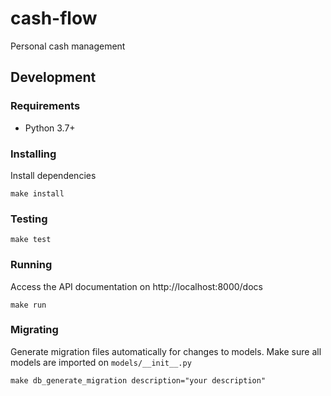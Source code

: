 # cash-flow
Personal cash management

## Development

### Requirements
- Python 3.7+

### Installing
Install dependencies
```console
make install
```

### Testing
```console
make test
```

### Running
Access the API documentation on http://localhost:8000/docs
```console
make run
```

### Migrating
Generate migration files automatically for changes to models. Make sure all models are imported on `models/__init__.py`
```console
make db_generate_migration description="your description"
```

